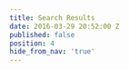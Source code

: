 ```yaml
---
title: Search Results
date: 2016-03-29 20:52:00 Z
published: false
position: 4
hide_from_nav: 'true'
---
```



